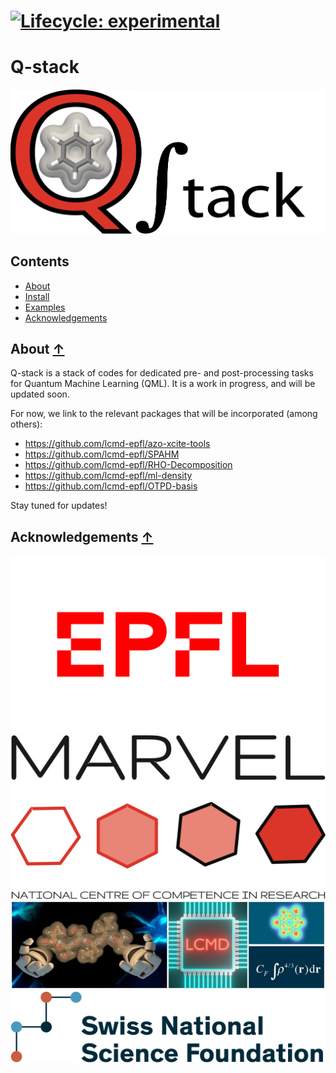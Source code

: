 [![Lifecycle:
experimental](https://img.shields.io/badge/lifecycle-experimental-orange.svg)](https://lifecycle.r-lib.org/articles/stages.html#experimental)
==============================================
Q-stack
==============================================
![qstack logo](./images/logo.png)

## Contents
* [About](#about-)
* [Install](#install-)
* [Examples](#examples-)
* [Acknowledgements](#Acknowledgements-)

## About [↑](#about)

Q-stack is a stack of codes for dedicated pre- and post-processing tasks for Quantum Machine Learning (QML). It is a work in progress, and will be updated soon.

For now, we link to the relevant packages that will be incorporated (among others):
- https://github.com/lcmd-epfl/azo-xcite-tools
- https://github.com/lcmd-epfl/SPAHM
- https://github.com/lcmd-epfl/RHO-Decomposition
- https://github.com/lcmd-epfl/ml-density
- https://github.com/lcmd-epfl/OTPD-basis

Stay tuned for updates!

## Acknowledgements [↑](#Acknowledgements)
![epfl logo](./images/elogo.png)
![MARVEL logo](./images/mlogo.svg)
![LCMD logo](./images/llogo.jpg)
![SNSF logo](./images/slogo.png)